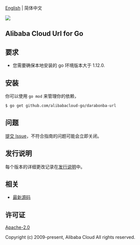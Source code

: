 [English](README.md) | 简体中文

![](https://aliyunsdk-pages.alicdn.com/icons/AlibabaCloud.svg)

## Alibaba Cloud Url for Go

## 要求
- 您需要确保本地安装的 go 环境版本大于 1.12.0.

## 安装

你可以使用 `go mod` 来管理你的依赖，
```sh
$ go get github.com/alibabacloud-go/darabonba-url
```

## 问题
[提交 Issue](https://github.com/aliyun/darabonba-url/issues/new)，不符合指南的问题可能会立即关闭。

## 发行说明
每个版本的详细更改记录在[发行说明](./ChangeLog.txt)中。

## 相关
* [最新源码](https://github.com/aliyun/darabonba-url/releases)

## 许可证
[Apache-2.0](http://www.apache.org/licenses/LICENSE-2.0)

Copyright (c) 2009-present, Alibaba Cloud All rights reserved.

